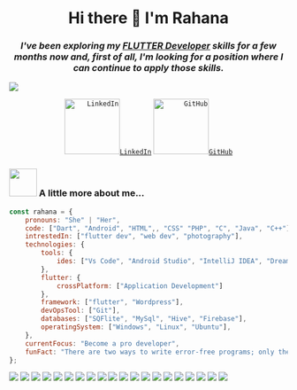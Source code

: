<h1 align="center"> Hi there 👋 I'm Rahana </h1>

<h3><p align="center"><em>I've been exploring my <a href="https://www.thoughtworks.com">FLUTTER Developer</a> skills for a few months now and, first of all, I'm looking for a position where I can continue to apply those skills.</em></p></h3>

<img align="center" src="https://cdn.dribbble.com/users/2704414/screenshots/7466903/media/b08ab576316bd4582fef189f471cd9e5.gif">

<p align="center">
<code align="right"><a href="https://www.linkedin.com/in/rahanapr/" title="LinkedIn Profile"><img width="100" src="https://img.shields.io/badge/LinkedIn-0077B5?style=for-the-badge&logo=linkedin&logoColor=white" alt="LinkedIn">LinkedIn</a></code>
<code align="right"><a href="https://github.com/rahanapr/rahanapr/" title="GitHub Profile"><img width="100" src="https://img.shields.io/badge/GitHub-100000?style=for-the-badge&logo=github&logoColor=white" alt="GitHub" >GitHub</a></code>
 </p>

### <img src="https://media.giphy.com/media/VgCDAzcKvsR6OM0uWg/giphy.gif" width="50"> A little more about me...  
```javascript
const rahana = {
    pronouns: "She" | "Her",
    code: ["Dart", "Android", "HTML",, "CSS" "PHP", "C", "Java", "C++"],
    intrestedIn: ["flutter dev", "web dev", "photography"],
    technologies: {
        tools: {
            ides: ["Vs Code", "Android Studio", "IntelliJ IDEA", "Dreamweaver", "Microsoft web Expression4"],
        },
        flutter: {
            crossPlatform: ["Application Development"]
        },
        framework: ["flutter", "Wordpress"],
        devOpsTool: ["Git"],
        databases: ["SQFlite", "MySql", "Hive", "Firebase"],
        operatingSystem: ["Windows", "Linux", "Ubuntu"],
    },
    currentFocus: "Become a pro developer",
    funFact: "There are two ways to write error-free programs; only the third one works"
};
```

<p><em>
<img src="https://img.shields.io/badge/firebase-ffca28?style=for-the-badge&logo=firebase&logoColor=black"/>
<img src="https://img.shields.io/badge/Adobe%20Dreamweaver-072401?style=for-the-badge&logo=Adobe%20Dreamweaver&logoColor=34F400"/>
<img src="https://img.shields.io/badge/Android_Studio-3DDC84?style=for-the-badge&logo=android-studio&logoColor=white"/>
<img src="https://img.shields.io/badge/Visual_Studio_Code-0078D4?style=for-the-badge&logo=visual%20studio%20code&logoColor=white"/>
<img src="https://img.shields.io/badge/C%2B%2B-00599C?style=for-the-badge&logo=c%2B%2B&logoColor=white"/>
<img src="https://img.shields.io/badge/CSS3-1572B6?style=for-the-badge&logo=css3&logoColor=white"/>
<img src="https://img.shields.io/badge/Dart-0175C2?style=for-the-badge&logo=dart&logoColor=white"/>
<img src="https://img.shields.io/badge/HTML5-E34F26?style=for-the-badge&logo=html5&logoColor=white"/>
<img src="https://img.shields.io/badge/Java-ED8B00?style=for-the-badge&logo=java&logoColor=white"/>
<img src="https://img.shields.io/badge/JavaScript-323330?style=for-the-badge&logo=javascript&logoColor=F7DF1E"/>
<img src="https://img.shields.io/badge/PHP-777BB4?style=for-the-badge&logo=php&logoColor=white"/>
<img src="https://img.shields.io/badge/C-00599C?style=for-the-badge&logo=c&logoColor=white"/>
<img src="https://img.shields.io/badge/Node.js-339933?style=for-the-badge&logo=nodedotjs&logoColor=white"/>
<img src="https://img.shields.io/badge/MySQL-005C84?style=for-the-badge&logo=mysql&logoColor=white"/>
<img src="https://img.shields.io/badge/Android-3DDC84?style=for-the-badge&logo=android&logoColor=white"/>
<img src="https://img.shields.io/badge/iOS-000000?style=for-the-badge&logo=ios&logoColor=white"/>
<img src="https://img.shields.io/badge/Linux-FCC624?style=for-the-badge&logo=linux&logoColor=black"/>
<img src="https://img.shields.io/badge/Windows-0078D6?style=for-the-badge&logo=windows&logoColor=white"/>
<img src="https://img.shields.io/badge/GIT-E44C30?style=for-the-badge&logo=git&logoColor=white"/>
<img src="https://img.shields.io/badge/Google_chrome-4285F4?style=for-the-badge&logo=Google-chrome&logoColor=white"/>
</em></p>
